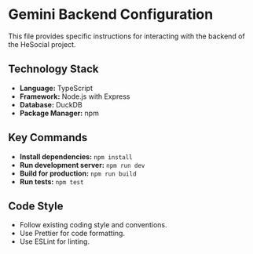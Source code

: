 # Gemini Backend Configuration

This file provides specific instructions for interacting with the backend of the HeSocial project.

## Technology Stack

- **Language:** TypeScript
- **Framework:** Node.js with Express
- **Database:** DuckDB
- **Package Manager:** npm

## Key Commands

- **Install dependencies:** `npm install`
- **Run development server:** `npm run dev`
- **Build for production:** `npm run build`
- **Run tests:** `npm test`

## Code Style

- Follow existing coding style and conventions.
- Use Prettier for code formatting.
- Use ESLint for linting.
